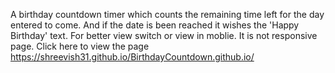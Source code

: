 A birthday countdown timer which counts the remaining time left for the day entered to come. And if the date is been reached it wishes the 'Happy Birthday' text.
For better view switch or view in moblie. It is not responsive page.
Click here to view the page https://shreevish31.github.io/BirthdayCountdown.github.io/
